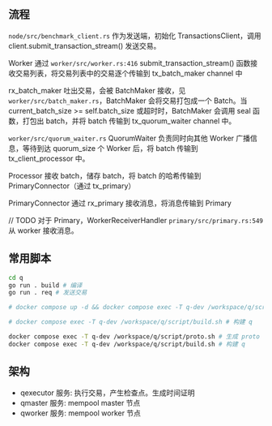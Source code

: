 ## 流程

`node/src/benchmark_client.rs` 作为发送端，初始化 TransactionsClient，调用 client.submit_transaction_stream() 发送交易。

Worker 通过 `worker/src/worker.rs:416` submit_transaction_stream() 函数接收交易列表，将交易列表中的交易逐个传输到 tx_batch_maker channel 中

rx_batch_maker 吐出交易，会被 BatchMaker 接收，见 `worker/src/batch_maker.rs`，BatchMaker 会将交易打包成一个 Batch。当 current_batch_size >= self.batch_size 或超时时，BatchMaker 会调用 seal 函数，打包出 batch，并将 batch 传输到 tx_quorum_waiter channel 中。

`worker/src/quorum_waiter.rs` QuorumWaiter 负责同时向其他 Worker 广播信息，等待到达 quorum_size 个 Worker 后，将 batch 传输到 tx_client_processor 中。

Processor 接收 batch，储存 batch，将 batch 的哈希传输到 PrimaryConnector（通过 tx_primary）

PrimaryConnector 通过 rx_primary 接收消息，将消息传输到 Primary

// TODO
对于 Primary，WorkerReceiverHandler `primary/src/primary.rs:549` 从 worker 接收消息。

## 常用脚本

```sh
cd q
go run . build # 编译
go run . req # 发送交易

# docker compose up -d && docker compose exec -T q-dev /workspace/q/script/proto.sh # 生成 proto 文件

# docker compose exec -T q-dev /workspace/q/script/build.sh # 构建 q

docker compose exec -T q-dev /workspace/q/script/proto.sh # 生成 proto 文件
docker compose exec -T q-dev /workspace/q/script/build.sh # 构建 q

```

## 架构

- qexecutor 服务: 执行交易，产生检查点。生成时间证明
- qmaster 服务: mempool master 节点
- qworker 服务: mempool worker 节点
